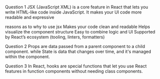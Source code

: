 Question 1
JSX (JavaScript XML) is a core feature in React that lets you write HTML-like code inside JavaScript. 
It makes your UI code more readable and expressive

reasons as to why to use jsx
Makes your code clean and readable
Helps visualize the component structure
Easy to combine logic and UI
Supported by React’s ecosystem (tooling, linters, formatters)

Question 2
Props are data passed from a parent component to a child component.
while
State is data that changes over time, and it's managed within the component.

Question 3
In React, hooks are special functions that let you use React features in function components without needing class components.

